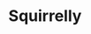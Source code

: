 ---
facebook: https://facebook.com/squirrellyjs
git: https://github.com/squirrellyjs/squirrelly
logohandle: js_squirrellyjs
sort: squirrelly
title: Squirrelly
website: https://squirrelly.js.org/
---